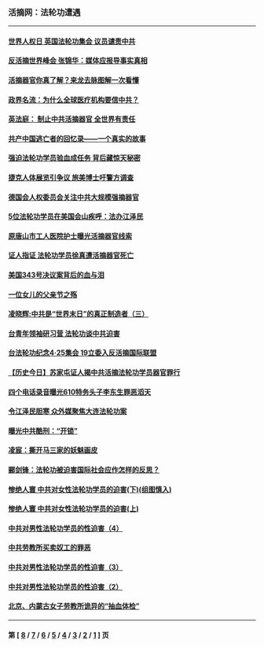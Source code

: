 ### 活摘网：法轮功遭遇
---
#### [世界人权日 英国法轮功集会 议员谴责中共](../../pages/nf5881/n13431763.md?03190430) 
#### [反活摘世界峰会 张锦华：媒体应报导事实真相](../../pages/nf5881/n13278502.md?03190430) 
#### [活摘器官你真了解？来龙去脉图解一次看懂](../../pages/nf5881/n13013820.md?03190430) 
#### [政界名流：为什么全球医疗机构要信中共？](../../pages/nf5881/n11945479.md?03190430) 
#### [英法庭： 制止中共活摘器官 全世界有责任](../../pages/nf5881/n11330691.md?03190430) 
#### [共产中国逃亡者的回忆录——一个真实的故事](../../pages/nf5881/n10918649.md?03190430) 
#### [强迫法轮功学员验血成任务 背后藏惊天秘密](../../pages/nf5881/n4252384.md?03190430) 
#### [捷克人体展览引争议 旅美博士吁警方调查](../../pages/nf5881/n9429187.md?03190430) 
#### [德国会人权委员会关注中共大规模强摘器官](../../pages/nf5881/n8418950.md?03190430) 
#### [5位法轮功学员在美国会山疾呼：法办江泽民](../../pages/nf5881/n8101519.md?03190430) 
#### [原唐山市工人医院护士曝光活摘器官线索](../../pages/nf5881/n8076384.md?03190430) 
#### [证人指证 法轮功学员徐真遭活摘器官死亡](../../pages/nf5881/n8042467.md?03190430) 
#### [美国343号决议案背后的血与泪](../../pages/nf5881/n8020684.md?03190430) 
#### [一位女儿的父亲节之殇](../../pages/nf5881/n8014122.md?03190430) 
#### [凌晓辉:中共是“世界末日”的真正制造者（三）](../../pages/nf5881/n4210333.md?03190430) 
#### [台青年领袖研习营 法轮功谈中共迫害](../../pages/nf5881/n4141857.md?03190430) 
#### [台法轮功纪念4‧25集会 19立委入反活摘国际联盟](../../pages/nf5881/n4141821.md?03190430) 
#### [【历史今日】苏家屯证人揭中共活摘法轮功学员器官罪行](../../pages/nf5881/n4135912.md?03190430) 
#### [四个电话录音曝光610特务头子李东生罪恶滔天](../../pages/nf5881/n4040060.md?03190430) 
#### [令江泽民胆寒 众外媒聚焦大连法轮功案](../../pages/nf5881/n3932671.md?03190430) 
#### [曝光中共酷刑：“开锁”](../../pages/nf5881/n3889373.md?03190430) 
#### [凌宸：撕开马三家的妖魅画皮](../../pages/nf5881/n3849369.md?03190430) 
#### [郦剑锋：法轮功被迫害国际社会应作怎样的反思？](../../pages/nf5881/n3824560.md?03190430) 
#### [惨绝人寰 中共对女性法轮功学员的迫害(下)(组图慎入)](../../pages/nf5881/n3816285.md?03190430) 
#### [惨绝人寰 中共对女性法轮功学员的迫害(上)](../../pages/nf5881/n3815374.md?03190430) 
#### [中共对男性法轮功学员的性迫害（4）](../../pages/nf5881/n3769144.md?03190430) 
#### [中共劳教所买卖奴工的罪恶](../../pages/nf5881/n3769378.md?03190430) 
#### [中共对男性法轮功学员的性迫害（3）](../../pages/nf5881/n3768231.md?03190430) 
#### [中共对男性法轮功学员的性迫害（2）](../../pages/nf5881/n3767211.md?03190430) 
#### [北京、内蒙古女子劳教所诡异的“抽血体检”](../../pages/nf5881/n3753158.md?03190430) 

---
#### 第 [ [8](./8.md?03190430) / [7](./7.md?03190430) / [6](./6.md?03190430) / [5](./5.md?03190430) / [4](./4.md?03190430) / [3](./3.md?03190430) / [2](./2.md?03190430) / [1](./1.md?03190430) ] 页

